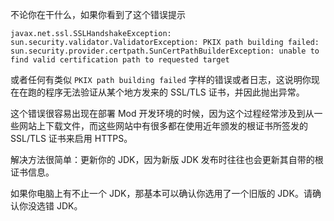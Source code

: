 不论你在干什么，如果你看到了这个错误提示

```
javax.net.ssl.SSLHandshakeException: sun.security.validator.ValidatorException: PKIX path building failed: sun.security.provider.certpath.SunCertPathBuilderException: unable to find valid certification path to requested target
```

或者任何有类似 `PKIX path building failed` 字样的错误或者日志，这说明你现在在跑的程序无法验证从某个地方发来的 SSL/TLS 证书，并因此抛出异常。

这个错误很容易出现在部署 Mod 开发环境的时候，因为这个过程经常涉及到从一些网站上下载文件，而这些网站中有很多都在使用近年颁发的根证书所签发的 SSL/TLS 证书来启用 HTTPS。

解决方法很简单：更新你的 JDK，因为新版 JDK 发布时往往也会更新其自带的根证书信息。

如果你电脑上有不止一个 JDK，那基本可以确认你选用了一个旧版的 JDK。请确认你没选错 JDK。
